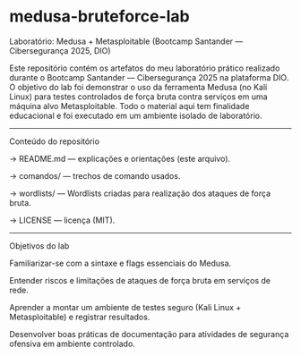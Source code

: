 # medusa-bruteforce-lab
Laboratório: Medusa + Metasploitable (Bootcamp Santander — Cibersegurança 2025, DIO)

Este repositório contém os artefatos do meu laboratório prático realizado durante o Bootcamp Santander — Cibersegurança 2025 na plataforma DIO. O objetivo do lab foi demonstrar o uso da ferramenta Medusa (no Kali Linux) para testes controlados de força bruta contra serviços em uma máquina alvo Metasploitable. Todo o material aqui tem finalidade educacional e foi executado em um ambiente isolado de laboratório.

---------------------------------------------------------------------------------------------------------------------------------------------------------------------------------------------------------------------------------

Conteúdo do repositório

-> README.md — explicações e orientações (este arquivo).

-> comandos/ — trechos de comando usados.

-> wordlists/ — Wordlists criadas para realização dos ataques de força bruta.

-> LICENSE — licença (MIT).

---------------------------------------------------------------------------------------------------------------------------------------------------------------------------------------------------------------------------------

Objetivos do lab

Familiarizar-se com a sintaxe e flags essenciais do Medusa.

Entender riscos e limitações de ataques de força bruta em serviços de rede.

Aprender a montar um ambiente de testes seguro (Kali Linux + Metasploitable) e registrar resultados.

Desenvolver boas práticas de documentação para atividades de segurança ofensiva em ambiente controlado.

